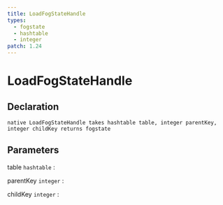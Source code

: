 ```yaml
---
title: LoadFogStateHandle
types:
  - fogstate
  - hashtable
  - integer
patch: 1.24
---
```


# LoadFogStateHandle

## Declaration

```jass
native LoadFogStateHandle takes hashtable table, integer parentKey, integer childKey returns fogstate
```

## Parameters
table `hashtable`
: 

parentKey `integer`
: 

childKey `integer`
: 
